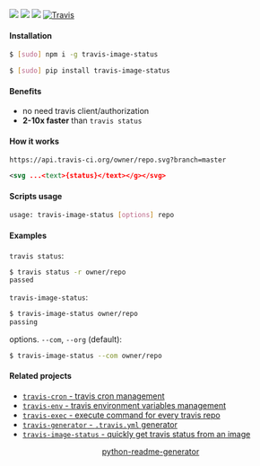 <!--
https://pypi.org/project/readme-generator/
https://pypi.org/project/python-readme-generator/
-->

[![](https://img.shields.io/badge/OS-Unix-blue.svg?longCache=True)]()
[![](https://img.shields.io/pypi/v/travis-image-status.svg?maxAge=3600)](https://pypi.org/project/travis-image-status/)
[![](https://img.shields.io/npm/v/travis-image-status.svg?maxAge=3600)](https://www.npmjs.com/package/travis-image-status)
[![Travis](https://api.travis-ci.org/looking-for-a-job/travis-image-status.svg?branch=master)](https://travis-ci.org/looking-for-a-job/travis-image-status/)

#### Installation
```bash
$ [sudo] npm i -g travis-image-status
```
```bash
$ [sudo] pip install travis-image-status
```

#### Benefits
+   no need travis client/authorization
+   **2-10x faster** than `travis status`

#### How it works
`https://api.travis-ci.org/owner/repo.svg?branch=master`

```xml
<svg ...<text>{status}</text></g></svg>
```

#### Scripts usage
```bash
usage: travis-image-status [options] repo
```

#### Examples
`travis status`:
```bash
$ travis status -r owner/repo
passed
```

`travis-image-status`:
```bash
$ travis-image-status owner/repo
passing
```


options. `--com`, `--org` (default):
```bash
$ travis-image-status --com owner/repo
```

#### Related projects
+   [`travis-cron` - travis cron management](https://pypi.org/project/travis-cron/)
+   [`travis-env` - travis environment variables management](https://pypi.org/project/travis-env/)
+   [`travis-exec` - execute command for every travis repo](https://pypi.org/project/travis-exec/)
+   [`travis-generator` - `.travis.yml` generator](https://pypi.org/project/travis-generator/)
+   [`travis-image-status` - quickly get travis status from an image](https://pypi.org/project/travis-image-status/)

<p align="center">
    <a href="https://pypi.org/project/python-readme-generator/">python-readme-generator</a>
</p>